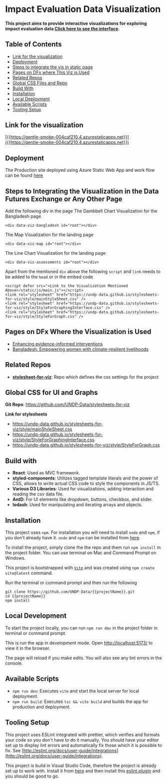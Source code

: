 # Impact Evaluation Data Visualization
#### This project aims to provide interactive visualizations for exploring impact evaluation data [Click here to see the interface]({{https://gentle-smoke-004caf210.4.azurestaticapps.net}}).

## Table of Contents
* [Link for the visualization](#section-01)
* [Deployment](#deployment)
* [Steps to integrate the vis in static page](#section-02)
* [Pages on DFx where This Viz is Used](#section-03)
* [Related Repos](#section-04)
* [Global CSS Files and Repo](#section-05)
* [Build With](#section-06)
* [Installation](#section-07)
* [Local Deployment](#section-08)
* [Available Scripts](#section-09)
* [Tooling Setup](#section-10)

## Link for the visualization<a name="section-01"></a>
[{{https://gentle-smoke-004caf210.4.azurestaticapps.net}}]({{https://gentle-smoke-004caf210.4.azurestaticapps.net}})

## Deployment<a name="deployment"></a>
The Production site deployed using Azure Static Web App and work flow can be found [here]({{https://gentle-smoke-004caf210.4.azurestaticapps.net}})

## Steps to Integrating the Visualization in the Data Futures Exchange or Any Other Page<a name="section-02"></a>
Add the following div in the page
The Dambbell Chart Visualization for the Bangladesh page
```
<div data-viz-bangladesh id="root"></div>
```
The Map Visualization for the landing page
```
<div data-viz-map id="root"></div>
```
The Line Chart Visualization for the landing page
```
<div data-viz-assessments id="root"></div>
```


Apart from the mentioned `div` above the following `script` and `link` needs to be added to the `head` or in the embed code
```
<script defer src="<Link to the Visualization Mentioned Above>/static/js/main.js"></script>
<link rel="stylesheet" href="https://undp-data.github.io/stylesheets-for-viz/style/mainStyleSheet.css" />
<link rel="stylesheet" href="https://undp-data.github.io/stylesheets-for-viz/style/StyleForGraphingInterface.css" />
<link rel="stylesheet" href="https://undp-data.github.io/stylesheets-for-viz/style/StyleForGraph.css" />
```

## Pages on DFx Where the Visualization is Used<a name="section-03"></a>
* [Enhancing evidence-informed interventions](https://data.undp.org/insights/evidence-informed-interventions)
* [Bangladesh: Empowering women with climate-resilient livelihoods](https://data.undp.org/insights/evidence-informed-interventions/BGD)

## Related Repos<a name="section-04"></a>
* [__stylesheet-for-viz__](https://github.com/UNDP-Data/stylesheets-for-viz): Repo which defines the css settings for the project

## Global CSS for UI and Graphs<a name="section-05"></a>
__Git Repo__: https://github.com/UNDP-Data/stylesheets-for-viz

__Link for stylesheets__
* https://undp-data.github.io/stylesheets-for-viz/style/mainStyleSheet.css
* https://undp-data.github.io/stylesheets-for-viz/style/StyleForGraphingInterface.css
* https://undp-data.github.io/stylesheets-for-viz/style/StyleForGraph.css

## Build with<a name="section-06"></a>
* __React__: Used as MVC framework.
* __styled-components__: Utilizes tagged template literals and the power of CSS, allows to write actual CSS code to style the components in JS/TS.
* __Various D3 Libraries__: Used for visualizations, adding interaction and reading the csv data file.
* __AntD__: For UI elements like dropdown, buttons, checkbox, and slider.
* __lodash__: Used for manipulating and iterating arrays and objects.

## Installation<a name="section-07"></a>
This project uses `npm`. For installation you will need to install `node` and `npm`, if you don't already have it. `node` and `npm` can be installed from [here](https://nodejs.org/en/download/).

To install the project, simply clone the the repo and them run `npm install` in the project folder. You can use terminal on Mac and Command Prompt on Windows.

This project is bootstrapped with [`Vite`](https://vitejs.dev/) and was created using `npm create vite@latest` command.

Run the terminal or command prompt and then run the following

```
git clone https://github.com/UNDP-Data/{{projectName}}.git
cd {{projectName}}
npm install
```

## Local Development<a name="section-08"></a>
To start the project locally, you can run `npm run dev` in the project folder in terminal or command prompt.

This is run the app in development mode. Open [http://localhost:5173/](http://localhost:5173/) to view it in the browser.

The page will reload if you make edits. You will also see any lint errors in the console.

## Available Scripts<a name="section-09"></a>
* `npm run dev`: Executes `vite` and start the local server for local deployment.
* `npm run build`: Executes `tsc && vite build` and builds the app for production and deployment.

## Tooling Setup<a name="section-10"></a>
This project uses ESLint integrated with prettier, which verifies and formats your code so you don't have to do it manually. You should have your editor set up to display lint errors and automatically fix those which it is possible to fix. See [http://eslint.org/docs/user-guide/integrations](http://eslint.org/docs/user-guide/integrations).

This project is build in Visual Studio Code, therefore the project is already set up to work with. Install it from [here](https://code.visualstudio.com/) and then install this [eslint plugin](https://marketplace.visualstudio.com/items?itemName=dbaeumer.vscode-eslint) and you should be good to go.